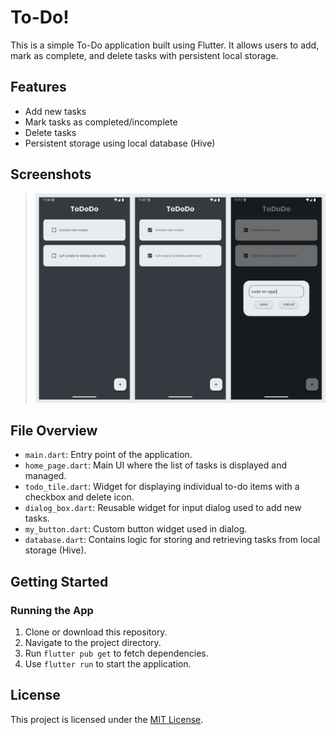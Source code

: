# To-Do!

This is a simple To-Do application built using Flutter. It allows users to add, mark as complete, and delete tasks with persistent local storage.

## Features

- Add new tasks
- Mark tasks as completed/incomplete
- Delete tasks
- Persistent storage using local database (Hive)

## Screenshots
 
> ![Screenshot](example.png)

## File Overview

- `main.dart`: Entry point of the application.
- `home_page.dart`: Main UI where the list of tasks is displayed and managed.
- `todo_tile.dart`: Widget for displaying individual to-do items with a checkbox and delete icon.
- `dialog_box.dart`: Reusable widget for input dialog used to add new tasks.
- `my_button.dart`: Custom button widget used in dialog.
- `database.dart`: Contains logic for storing and retrieving tasks from local storage (Hive).

## Getting Started

### Running the App

1. Clone or download this repository.
2. Navigate to the project directory.
3. Run `flutter pub get` to fetch dependencies.
4. Use `flutter run` to start the application.

## License

This project is licensed under the [MIT License](LICENSE).
